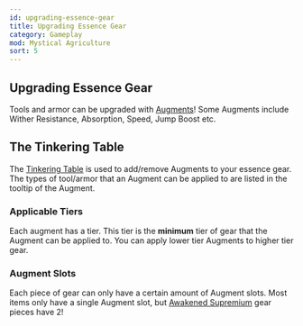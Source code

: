 ```yaml
---
id: upgrading-essence-gear
title: Upgrading Essence Gear
category: Gameplay
mod: Mystical Agriculture
sort: 5
---
```


## Upgrading Essence Gear
Tools and armor can be upgraded with [Augments](../items/augments.md)! Some Augments include Wither Resistance, Absorption, Speed, Jump Boost etc.

## The Tinkering Table
The [Tinkering Table](../blocks/tinkering-table.md) is used to add/remove Augments to your essence gear. The types of tool/armor that an Augment can be applied to are listed in the tooltip of the Augment.

### Applicable Tiers
Each augment has a tier. This tier is the **minimum** tier of gear that the Augment can be applied to. You can apply lower tier Augments to higher tier gear.

### Augment Slots
Each piece of gear can only have a certain amount of Augment slots. Most items only have a single Augment slot, but [Awakened Supremium](../guides/awakened-supremium.md) gear pieces have 2!
